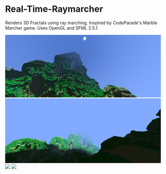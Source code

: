 # Real-Time-Raymarcher
Renders 3D Fractals using ray marching. Inspired by CodeParade's Marble Marcher game. Uses OpenGL and SFML 2.5.1.

![](screenshots/1.png)
![](screenshots/2.png)
![](screenshots/3.png)
![](screenshots/4.png)
